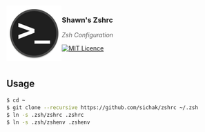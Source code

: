 <img src="https://raw.githubusercontent.com/sichak/dotfiles/master/zsh/icon.png?v=3&s=200" align="left" width="128px" height="128px"/>

### **Shawn's Zshrc**
> *Zsh Configuration*

[![MIT Licence](https://badges.frapsoft.com/os/mit/mit.svg?v=103)](https://opensource.org/licenses/mit-license.php)

<br />

## <a name="usage">Usage

```sh
$ cd ~
$ git clone --recursive https://github.com/sichak/zshrc ~/.zsh
$ ln -s .zsh/zshrc .zshrc
$ ln -s .zsh/zshenv .zshenv
```
